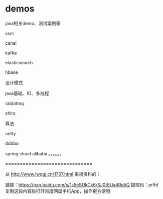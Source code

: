 # demos
java相关demo、测试案例等

ssm

canal

kafka

elasticsearch

hbase

设计模式

java基础、IO、多线程

rabbitmq

shiro

算法

netty

dubbo

spring cloud alibaba
。。。。。。


==============================

从 http://www.lwqgj.cn/1737.html 来领资料的：

链接：https://pan.baidu.com/s/1s5eSUkCk6rSJ0t8Ua4ReAQ 
提取码：pr9d 
复制这段内容后打开百度网盘手机App，操作更方便哦
